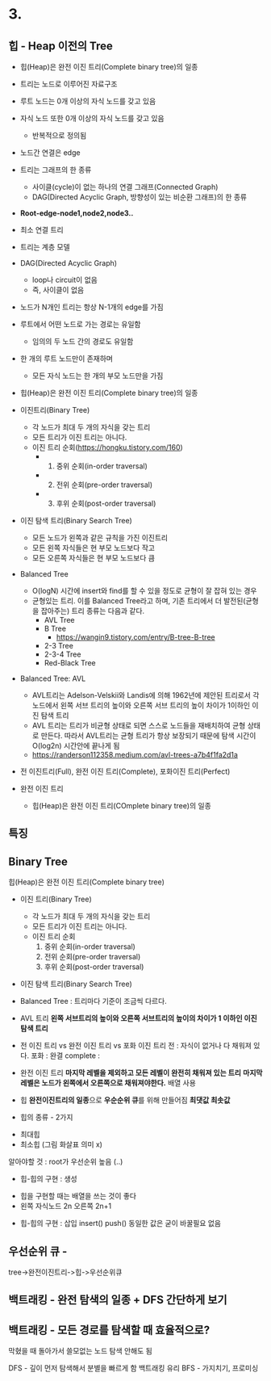 # 3.

## 힙 - Heap 이전의 Tree

* 힙(Heap)은 완전 이진 트리(Complete binary tree)의 일종

* 트리는 노드로 이루어진 자료구조
* 루트 노드는 0개 이상의 자식 노드를 갖고 있음
* 자식 노드 또한 0개 이상의 자식 노드를 갖고 있음
    * 반복적으로 정의됨
* 노드간 연결은 edge
* 트리는 그래프의 한 종류
    * 사이클(cycle)이 없는 하나의 연결 그래프(Connected Graph)
    * DAG(Directed Acyclic Graph, 방향성이 있는 비순환 그래프)의 한 종류
* **Root-edge-node1,node2,node3..**

* 최소 연결 트리
* 트리는 계층 모델
* DAG(Directed Acyclic Graph)
    * loop나 circuit이 없음
    * 즉, 사이클이 없음
* 노드가 N개인 트리는 항상 N-1개의 edge를 가짐
* 루트에서 어떤 노드로 가는 경로는 유일함
    * 임의의 두 노드 간의 경로도 유일함
* 한 개의 루트 노드만이 존재하며
    * 모든 자식 노드는 한 개의 부모 노드만을 가짐

* 힙(Heap)은 완전 이진 트리(Complete binary tree)의 일종

* 이진트리(Binary Tree)
    * 각 노드가 최대 두 개의 자식을 갖는 트리
    * 모든 트리가 이진 트리는 아니다.
    * 이진 트리 순회(https://hongku.tistory.com/160)
        * 1. 중위 순회(in-order traversal)
        * 2. 전위 순회(pre-order traversal)
        * 3. 후위 순회(post-order traversal)

* 이진 탐색 트리(Binary Search Tree)
    * 모든 노드가 왼쪽과 같은 규칙을 가진 이진트리
    * 모든 왼쪽 자식들은 현 부모 노드보다 작고
    * 모든 오른쪽 자식들은 현 부모 노드보다 큼

* Balanced Tree
    * O(logN) 시간에 insert와 find를 할 수 있을 정도로 균형이 잘 잡혀 있는 경우
    * 균형있는 트리. 이를 Balanced Tree라고 하며, 기존 트리에서 더 발전된(균형을 잡아주는) 트리 종류는 다음과 같다.
        * AVL Tree
        * B Tree
            * https://wangin9.tistory.com/entry/B-tree-B-tree
        * 2-3 Tree
        * 2-3-4 Tree
        * Red-Black Tree

* Balanced Tree: AVL
    * AVL트리는 Adelson-Velskii와 Landis에 의해 1962년에 제안된 트리로서 각 노드에서 왼쪽 서브 트리의 높이와 오른쪽 서브 트리의 높이 차이가 1이하인 이진 탐색 트리
    * AVL 트리는 트리가 비균형 상태로 되면 스스로 노드들을 재배치하여 균형 상태로 만든다. 따라서 AVL트리는 균형 트리가 항상 보장되기 때문에 탐색 시간이 O(log2n) 시간안에 끝나게 됨
    * https://randerson112358.medium.com/avl-trees-a7b4f1fa2d1a

* 전 이진트리(Full), 완전 이진 트리(Complete), 포화이진 트리(Perfect)

* 완전 이진 트리
    * 힙(Heap)은 완전 이진 트리(COmplete binary tree)의 일종


## 특징


## Binary Tree
힙(Heap)은 완전 이진 트리(Complete binary tree)

* 이진 트리(Binary Tree)
    * 각 노드가 최대 두 개의 자식을 갖는 트리
    * 모든 트리가 이진 트리는 아니다.
    * 이진 트리 순회
        1. 중위 순회(in-order traversal)
        2. 전위 순회(pre-order traversal)
        3. 후위 순회(post-order traversal)

* 이진 탐색 트리(Binary Search Tree)

* Balanced Tree
: 트리마다 기준이 조금씩 다르다.


* AVL 트리
**왼쪽 서브트리의 높이와 오른쪽 서브트리의 높이의 차이가 1 이하인 이진 탐색 트리**

* 전 이진 트리 vs 완전 이진 트리 vs 포화 이진 트리
전 : 자식이 없거나 다 채워져 있다.
포화 : 완결
complete : 

* 완전 이진 트리
**마지막 레벨을 제외하고 모든 레벨이 완전히 채워져 있는 트리**
**마지막 레벨은 노드가 왼쪽에서 오른쪽으로 채워져야한다.**
배열 사용

* 힙
**완전이진트리의 일종**으로 **우순순위 큐**를 위해 만들어짐
**최댓값 최솟값**

* 힙의 종류 - 2가지
- 최대힙
- 최소힙
(그림 화살표 의미 x)

알아야할 것 : root가 우선순위 높음 (..)

* 힙-힙의 구현 : 생성
- 힙을 구현할 때는 배열을 쓰는 것이 좋다
- 왼쪽 자식노드 2n 오른쪽 2n+1

* 힙-힙의 구현 : 삽입
insert()
push()
동일한 값은 굳이 바꿀필요 없음

## 우선순위 큐 - 
tree->완전이진트리->힙->우선순위큐


## 백트래킹 - 완전 탐색의 일종 + DFS 간단하게 보기

## 백트래킹 - 모든 경로를 탐색할 때 효율적으로?
막혔을 때 돌아가서 쓸모없는 노드 탐색 안해도 됨

DFS - 깊이 먼저 탐색해서 분별을 빠르게 함 백트래킹 유리
BFS - 가지치기, 프로미싱